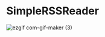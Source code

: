 # SimpleRSSReader

![ezgif com-gif-maker (3)](https://user-images.githubusercontent.com/59811450/117933592-ae620080-b33c-11eb-9bd3-83de7fb0c419.gif)
